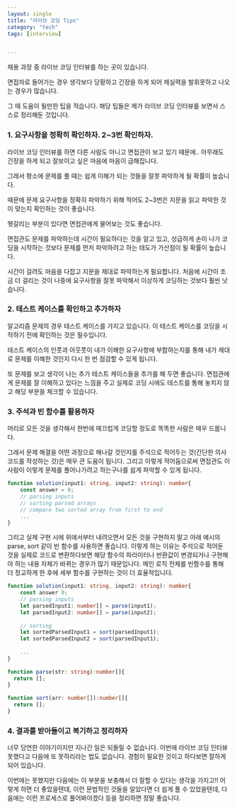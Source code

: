 ```yaml
---
layout: single
title: "라이브 코딩 Tips"
category: "tech"
tags: [interview]


---
```


채용 과정 중 라이브 코딩 인터뷰를 하는 곳이 있습니다.

면접자로 들어가는 경우 생각보다 당황하고 긴장을 하게 되어 제실력을 발휘못하고 나오는 경우가 많습니다.

그 때 도움이 될만한 팁을 적습니다. 해당 팁들은 제가 라이브 코딩 인터뷰를 보면서 스스로 정리해둔 것입니다.

### 1. 요구사항을 정확히 확인하자. 2~3번 확인하자.

라이브 코딩 인터뷰를 하면 다른 사람도 아니고 면접관이 보고 있기 때문에.. 아무래도 긴장을 하게 되고 잘보이고 싶은 마음에 마음이 급해집니다.

그래서 평소에 문제를 풀 때는 쉽게 이해가 되는 것들을 잘못 파악하게 될 확률이 높습니다.

때문에 문제 요구사항을 정확히 파악하기 위해 적어도 2~3번은 지문을 읽고 파악한 것이 맞는지 확인하는 것이 좋습니다.

헷갈리는 부분이 있다면 면접관에게 물어보는 것도 좋습니다.

면접관도 문제를 파악하는데 시간이 필요하다는 것을 알고 있고, 성급하게 손이 나가 코딩을 시작하는 것보다 문제를 먼저 파악하려고 하는 태도가 가산점이 될 확률이 높습니다.

시간이 걸려도 마음을 다잡고 지문을 제대로 파악하는게 필요합니다. 처음에 시간이 조금 더 걸리는 것이 나중에 요구사항을 잘못 파악해서 이상하게 코딩하는 것보다 훨씬 낫습니다.

### 2. 테스트 케이스를 확인하고 추가하자

알고리즘 문제의 경우 테스트 케이스를 가지고 있습니다. 이 테스트 케이스를 코딩을 시작하기 전에 확인하는 것은 필수입니다.

테스트 케이스의 인풋과 아웃풋이 내가 이해한 요구사항에 부합하는지를 통해 내가 제대로 문제를 이해한 것인지 다시 한 번 점검할 수 있게 됩니다.

또 문제를 보고 생각이 나는 추가 테스트 케이스들을 추가를 해 두면 좋습니다. 면접관에게 문제를 잘 이해하고 있다는 느낌을 주고 실제로 코딩 시에도 테스트를 통해 놓치지 않고 해당 부분을 체크할 수 있습니다.

### 3. 주석과 빈 함수를 활용하자

머리로 모든 것을 생각해서 한번에 매끄럽게 코딩할 정도로 똑똑한 사람은 매우 드뭅니다. 

그래서 문제 해결을 어떤 과정으로 해나갈 것인지를 주석으로 적어두는 것(간단한 의사코드를 작성하는 것)은 매우 큰 도움이 됩니다. 그리고 이렇게 적어둠으로써 면접관도 이 사람이 이렇게 문제를 풀어나가려고 하는구나를 쉽게 파악할 수 있게 됩니다.

```typescript
function solution(input1: string, input2: string): number{
	const answer = 0;
	// parsing inputs
	// sorting parsed arrays
	// compare two sorted array from first to end
	...
}
```

그리고 실제 구현 시에 위에서부터 내려오면서 모든 것을 구현하지 말고 아래 예시의 parse, sort 같이 빈 함수를 사용하면 좋습니다. 이렇게 하는 이유는 주석으로 적어둔 것을 실제로 코드로 변환하다보면 해당 함수의 파라미터나 반환값이 변경되거나 구현해야 하는 내용 자체가 바뀌는 경우가 많기 때문입니다. 메인 로직 전체를 빈함수를 통해 더 정교하게 한 후에 세부 함수를 구현하는 것이 더 효율적입니다.

```typescript
function solution(input1: string, input2: string): number{
	const answer 0;
	// parsing inputs
	let parsedInput1: number[] = parse(input1);
	let parsedInput2: number[] = parse(input2);
	
	// sorting
	let sortedParsedInput1 = sort(parsedInput1);
	let sortedParsedInput2 = sort(parsedInput1);
	
	...
}
  
function parse(str: string):number[]{
  return [];
}
  
function sort(arr: number[]):number[]{
  return [];
}
```



### 4. 결과를 받아들이고 복기하고 정리하자

너무 당연한 이야기이지만 지나간 일은 되돌릴 수 없습니다. 이번에 라이브 코딩 인터뷰 못했다고 다음에 또 못하리라는 법도 없습니다. 경험이 필요한 것이고 하다보면 잘하게 되어 있습니다.

이번에는 못했지만 다음에는 이 부분을 보충해서 더 잘할 수 있다는 생각을 가지고!! 어렇게 하면 더 좋았을텐데, 이런 문법적인 것들을 알았다면 더 쉽게 풀 수 있었을텐데, 다음에는 이런 프로세스로 풀어봐야겠다 등을 정리하면 정말 좋습니다.



